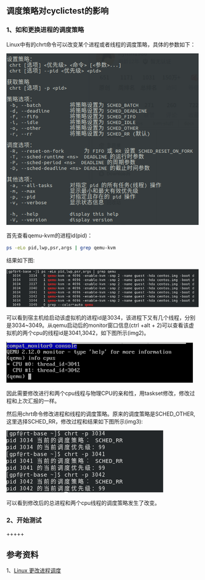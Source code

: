 ## 调度策略对cyclictest的影响

### 1、如和更换进程的调度策略

Linux中有的chrt命令可以改变某个进程或者线程的调度策略，具体的参数如下：

![image](images/chrt_wiki.png)



首先查看qemu-kvm的进程id(pid)：

```bash
ps -eLo pid,lwp,psr,args | grep qemu-kvm
```

结果如下图:

![image](images/img1.png)



可以看到宿主机给启动该虚拟机的进程id是3034，该进程下又有几个线程，分别是3034~3049。从qemu启动后的monitor窗口信息(ctrl +alt + 2)可以查看该虚拟机的两个cpu的线程id是3041,3042，如下图所示(img2)。

![image](images/img2.png)

因此需要修改进行和两个cpu线程与物理CPU的亲和性，用taskset修改，修改过程和上次汇报的一样。

然后用chrt命令修改进程和线程的调度策略。原来的调度策略是SCHED_OTHER,这里选择SCHED_RR，修改过程和结果如下图所示(img3):

![image](images/img3.png)



可以看到修改后的总进程和两个cpu线程的调度策略发生了改变。



### 2、开始测试









+++++



## 参考资料

1、[Linux 更改进程调度](https://blog.csdn.net/flyfish1986/article/details/82225937)